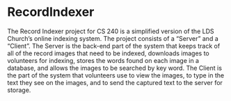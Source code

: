 # RecordIndexer
The Record Indexer project for CS 240 is a simplified version of the LDS Church’s online indexing system. The project consists of a “Server” and a “Client”. The Server is the back-end part of the system that keeps track of all of the record images that need to be indexed, downloads images to volunteers for indexing, stores the words found on each image in a database, and allows the images to be searched by key word. The Client is the part of the system that volunteers use to view the images, to type in the text they see on the images, and to send the captured text to the server for storage.
